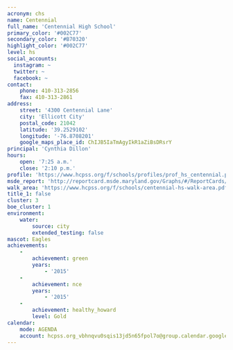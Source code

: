 ```yaml
---
acronym: chs
name: Centennial
full_name: 'Centennial High School'
primary_color: '#002C77'
secondary_color: '#B70320'
highlight_color: '#002C77'
level: hs
social_accounts:
  instagram: ~
  twitter: ~
  facebook: ~
contact:
    phone: 410-313-2856
    fax: 410-313-2861
address:
    street: '4300 Centennial Lane'
    city: 'Ellicott City'
    postal_code: 21042
    latitude: '39.2529102'
    longitude: '-76.8708201'
    google_maps_place_id: ChIJB5IaTmAgyIkR1aZiBsDRsrY
principal: 'Cynthia Dillon'
hours:
    open: '7:25 a.m.'
    close: '2:10 p.m.'
profile: 'https://www.hcpss.org/f/schools/profiles/prof_hs_centennial.pdf'
msde_report: 'http://reportcard.msde.maryland.gov/Graphs/#/ReportCards/ReportCardSchool/1//1/13/0214/'
walk_area: 'https://www.hcpss.org/f/schools/centennial-hs-walk-area.pdf'
title_1: false
cluster: 3
boe_cluster: 1
environment:
    water:
        source: city
        extended_testing: false
mascot: Eagles
achievements:
    -
        achievement: green
        years:
            - '2015'
    -
        achievement: nce
        years:
            - '2015'
    -
        achievement: healthy_howard
        level: Gold
calendar:
    mode: AGENDA
    account: hcpss.org_vbhnqvu0sqis13jd5n65fpol7o@group.calendar.google.com
---
```

